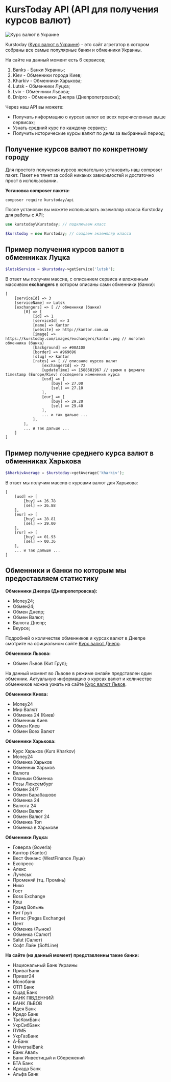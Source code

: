KursToday API (API для получения курсов валют)
===============================================
![Курс валют в Украине](https://kurstoday.com/images/logo/icon-128x128.png)

Kurstoday ([Курс валют в Украине](https://kurstoday.com)) - это сайт агрегатор в котором собраны все самые популярные банки и обменники Украины.

На сайте на данный момент есть 6 сервисов;
1. Banks - Банки Украины;
2. Kiev - Обменники города Киев;
3. Kharkiv - Обменники Харькова;
4. Lutsk - Обменники Луцка;
5. Lviv - Обменники Львова;
6. Dnipro - Обменники Днепра (Днепропетровска);

Через наш API вы можете: 
* Получать информацию о курсах валют во всех перечисленных выше сервисах;
* Узнать средний курс по каждому сервису;
* Получить исторические курсы валют по дням за выбранный период;


## Получение курсов валют по конкретному городу ##
Для простого получения курсов желательно установить наш composer пакет. 
Пакет не тянет за собой никаких зависимостей и достаточно прост в использовании.

**Установка composer пакета:**
```` console
composer require kurstoday/api
```` 

После установки вы можете использовать экземпляр класса Kurstoday для работы с API;

```` php
use kurstoday\Kurstoday; // подключаем класс

$kurstoday = new Kurstoday; // создаем экземпляр класса
````



## Пример получения курсов валют в обменниках Луцка ##

````php
$lutskService = $kurstoday->getService('lutsk');
````

В ответ мы получим массив, с описанием сервиса и вложенным массивом **exchangers** в котором описаны сами обменники (банки):

````
[
    [serviceId] => 3
    [serviceName] => Lutsk
    [exchangers] => [ // обменники (банки)
        [0] => [
            [id] => 1
            [serviceId] => 3
            [name] => Kantor
            [website] => http://kantor.com.ua
            [image] => https://kurstoday.com/images/exchangers/kantor.png // логотип обменника (банка)
            [background] => #00A1D8
            [border] => #969696
            [slug] => kantor
            [rates] => [ // описание курсов валют
                [exchangerId] => 72
                [updateTime] => 1588581967 // время в формате timestamp (Europe/Kiev) последнего изменения курса
                [usd] => [
                    [buy] => 27.00
                    [sel] => 27.10
                ],
                [eur] => [
                    [buy] => 29.20
                    [sel] => 29.40
                ],
                ... и так дальше ...
            ],
        ],
        ... и так дальше ...
    ]
]
````

## Пример получение среднего курса валют в обменниках Харькова ##
````php
$kharkivAverage = $kurstoday->getAverage('kharkiv');
````

В ответ мы получим массив с курсами валют для Харькова:
````
[
    [usd] => [
        [buy] => 26.78
        [sel] => 26.88
    ],
    [eur] => [
        [buy] => 28.81
        [sel] => 29.00
    ],
    [rur] => [
        [buy] => 01.93
        [sel] => 00.36
    ],
    ... и так дальше ...
]

````


## Обменники и банки по которым мы предоставляем статистику ##

**Обменники Днепра (Днепропетровска):**
* Money24;
* Обмен24;
* Обмен Днепр;
* Обмен Валют;
* Валюта Днепр;
* Вкурсе;

Подробней о количестве обменников и курсах валют в Днепре смотрите на официальном сайте [Курс валют Днепр](https://kurs.dp.ua). 

**Обменники Львова:**
* Обмен Львов (Кит Груп);

На данный момент во Львове в режиме онлайн представлен один обменник. Актуальную информацию о курсах валют и количестве обменников можна узнать на сайте [Курс валют Львов](https://kurs.lviv.ua).

**Обменники Киева:**
* Money24
* Мир Валют
* Обменка 24 (Киев)
* Обменник Киев
* Обмен Киев
* Обмен Всех Валют

**Обменники Харькова:**
* Курс Харьков (Kurs Kharkov)
* Money24
* Обменка Харьков
* Обменник Харьков
* Валюта
* Опаньки Обменка
* Розы Люксембург
* Обмен 24/7
* Обмен Барабашово
* Обменка 24
* Валюта 24
* Обмен Валют
* Обмен Валют 24
* Обменка Топ
* Обменка в Харькове

**Обменники Луцка:**
* Говерла (Goverla)
* Кантор (Kantor)
* Вест Финанс (WestFinance Луцк)
* Експресс
* Алекс
* Лучеськ
* Променяй (тц. Промінь)
* Нико
* Гост
* Boss Exchange
* Кеш
* Гранд Волынь
* Кит Груп
* Пегас (Pegas Exchange)
* Цент
* Обменка (Рынок)
* Обменка (Салют)
* Salut (Салют)
* Софт Лайн (SoftLine)

**На сайте (на данный момент) представленны такие банки:**
* Национальный Банк Украины
* ПриватБанк
* Приват24
* Монобанк
* ОТП Банк
* Ощад Банк
* БАНК ПІВДЕННИЙ
* БАНК ЛЬВОВ
* Идея Банк
* Кредо Банк
* ТасКомБанк
* УкрСибБанк
* ПУМБ
* УкрГазБанк
* А-Банк
* UniversalBank
* Банк Аваль
* Банк Инвестицый и Сбережений
* БТА Банк
* Аркада Банк
* Альфа Банк
